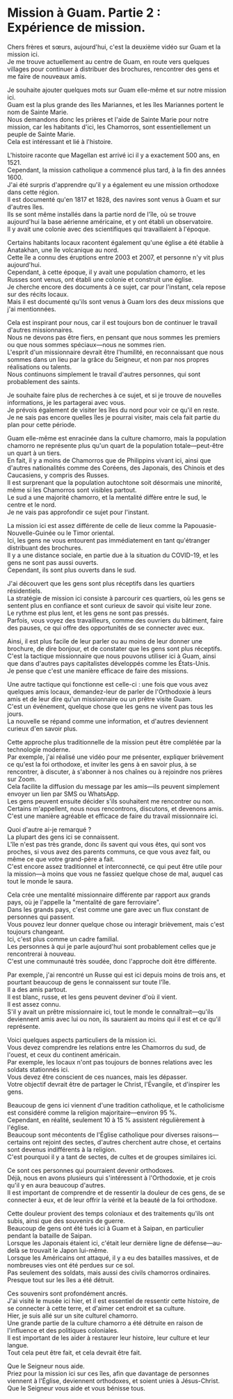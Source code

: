 # Mission à Guam. Partie 2 : Expérience de mission.

Chers frères et sœurs, aujourd'hui, c'est la deuxième vidéo sur Guam et la mission ici.  
Je me trouve actuellement au centre de Guam, en route vers quelques villages pour continuer à distribuer des brochures, rencontrer des gens et me faire de nouveaux amis.  

Je souhaite ajouter quelques mots sur Guam elle-même et sur notre mission ici.  
Guam est la plus grande des îles Mariannes, et les îles Mariannes portent le nom de Sainte Marie.  
Nous demandons donc les prières et l'aide de Sainte Marie pour notre mission, car les habitants d'ici, les Chamorros, sont essentiellement un peuple de Sainte Marie.  
Cela est intéressant et lié à l'histoire.  

L'histoire raconte que Magellan est arrivé ici il y a exactement 500 ans, en 1521.  
Cependant, la mission catholique a commencé plus tard, à la fin des années 1600.  
J'ai été surpris d'apprendre qu'il y a également eu une mission orthodoxe dans cette région.  
Il est documenté qu'en 1817 et 1828, des navires sont venus à Guam et sur d'autres îles.  
Ils se sont même installés dans la partie nord de l'île, où se trouve aujourd'hui la base aérienne américaine, et y ont établi un observatoire.  
Il y avait une colonie avec des scientifiques qui travaillaient à l'époque.  

Certains habitants locaux racontent également qu'une église a été établie à Anatakhan, une île volcanique au nord.  
Cette île a connu des éruptions entre 2003 et 2007, et personne n'y vit plus aujourd'hui.  
Cependant, à cette époque, il y avait une population chamorro, et les Russes sont venus, ont établi une colonie et construit une église.  
Je cherche encore des documents à ce sujet, car pour l'instant, cela repose sur des récits locaux.  
Mais il est documenté qu'ils sont venus à Guam lors des deux missions que j'ai mentionnées.  

Cela est inspirant pour nous, car il est toujours bon de continuer le travail d'autres missionnaires.  
Nous ne devons pas être fiers, en pensant que nous sommes les premiers ou que nous sommes spéciaux—nous ne sommes rien.  
L'esprit d'un missionnaire devrait être l'humilité, en reconnaissant que nous sommes dans un lieu par la grâce du Seigneur, et non par nos propres réalisations ou talents.  
Nous continuons simplement le travail d'autres personnes, qui sont probablement des saints.  

Je souhaite faire plus de recherches à ce sujet, et si je trouve de nouvelles informations, je les partagerai avec vous.  
Je prévois également de visiter les îles du nord pour voir ce qu'il en reste.  
Je ne sais pas encore quelles îles je pourrai visiter, mais cela fait partie du plan pour cette période.  

Guam elle-même est enracinée dans la culture chamorro, mais la population chamorro ne représente plus qu'un quart de la population totale—peut-être un quart à un tiers.  
En fait, il y a moins de Chamorros que de Philippins vivant ici, ainsi que d'autres nationalités comme des Coréens, des Japonais, des Chinois et des Caucasiens, y compris des Russes.  
Il est surprenant que la population autochtone soit désormais une minorité, même si les Chamorros sont visibles partout.  
Le sud a une majorité chamorro, et la mentalité diffère entre le sud, le centre et le nord.  
Je ne vais pas approfondir ce sujet pour l'instant.  

La mission ici est assez différente de celle de lieux comme la Papouasie-Nouvelle-Guinée ou le Timor oriental.  
Ici, les gens ne vous entourent pas immédiatement en tant qu'étranger distribuant des brochures.  
Il y a une distance sociale, en partie due à la situation du COVID-19, et les gens ne sont pas aussi ouverts.  
Cependant, ils sont plus ouverts dans le sud.  

J'ai découvert que les gens sont plus réceptifs dans les quartiers résidentiels.  
La stratégie de mission ici consiste à parcourir ces quartiers, où les gens se sentent plus en confiance et sont curieux de savoir qui visite leur zone.  
Le rythme est plus lent, et les gens ne sont pas pressés.  
Parfois, vous voyez des travailleurs, comme des ouvriers du bâtiment, faire des pauses, ce qui offre des opportunités de se connecter avec eux.

Ainsi, il est plus facile de leur parler ou au moins de leur donner une brochure, de dire bonjour, et de constater que les gens sont plus réceptifs.  
C'est la tactique missionnaire que nous pouvons utiliser ici à Guam, ainsi que dans d'autres pays capitalistes développés comme les États-Unis.  
Je pense que c'est une manière efficace de faire des missions.  

Une autre tactique qui fonctionne est celle-ci : une fois que vous avez quelques amis locaux, demandez-leur de parler de l'Orthodoxie à leurs amis et de leur dire qu'un missionnaire ou un prêtre visite Guam.  
C'est un événement, quelque chose que les gens ne vivent pas tous les jours.  
La nouvelle se répand comme une information, et d'autres deviennent curieux d'en savoir plus.  

Cette approche plus traditionnelle de la mission peut être complétée par la technologie moderne.  
Par exemple, j'ai réalisé une vidéo pour me présenter, expliquer brièvement ce qu'est la foi orthodoxe, et inviter les gens à en savoir plus, à se rencontrer, à discuter, à s'abonner à nos chaînes ou à rejoindre nos prières sur Zoom.  
Cela facilite la diffusion du message par les amis—ils peuvent simplement envoyer un lien par SMS ou WhatsApp.  
Les gens peuvent ensuite décider s'ils souhaitent me rencontrer ou non.  
Certains m'appellent, nous nous rencontrons, discutons, et devenons amis.  
C'est une manière agréable et efficace de faire du travail missionnaire ici.  

Quoi d'autre ai-je remarqué ?  
La plupart des gens ici se connaissent.  
L'île n'est pas très grande, donc ils savent qui vous êtes, qui sont vos proches, si vous avez des parents communs, ce que vous avez fait, ou même ce que votre grand-père a fait.  
C'est encore assez traditionnel et interconnecté, ce qui peut être utile pour la mission—à moins que vous ne fassiez quelque chose de mal, auquel cas tout le monde le saura.  

Cela crée une mentalité missionnaire différente par rapport aux grands pays, où je l'appelle la "mentalité de gare ferroviaire".  
Dans les grands pays, c'est comme une gare avec un flux constant de personnes qui passent.  
Vous pouvez leur donner quelque chose ou interagir brièvement, mais c'est toujours changeant.  
Ici, c'est plus comme un cadre familial.  
Les personnes à qui je parle aujourd'hui sont probablement celles que je rencontrerai à nouveau.  
C'est une communauté très soudée, donc l'approche doit être différente.  

Par exemple, j'ai rencontré un Russe qui est ici depuis moins de trois ans, et pourtant beaucoup de gens le connaissent sur toute l'île.  
Il a des amis partout.  
Il est blanc, russe, et les gens peuvent deviner d'où il vient.  
Il est assez connu.  
S'il y avait un prêtre missionnaire ici, tout le monde le connaîtrait—qu'ils deviennent amis avec lui ou non, ils sauraient au moins qui il est et ce qu'il représente.  

Voici quelques aspects particuliers de la mission ici.  
Vous devez comprendre les relations entre les Chamorros du sud, de l'ouest, et ceux du continent américain.  
Par exemple, les locaux n'ont pas toujours de bonnes relations avec les soldats stationnés ici.  
Vous devez être conscient de ces nuances, mais les dépasser.  
Votre objectif devrait être de partager le Christ, l'Évangile, et d'inspirer les gens.  

Beaucoup de gens ici viennent d'une tradition catholique, et le catholicisme est considéré comme la religion majoritaire—environ 95 %.  
Cependant, en réalité, seulement 10 à 15 % assistent régulièrement à l'église.  
Beaucoup sont mécontents de l'Église catholique pour diverses raisons—certains ont rejoint des sectes, d'autres cherchent autre chose, et certains sont devenus indifférents à la religion.  
C'est pourquoi il y a tant de sectes, de cultes et de groupes similaires ici.  

Ce sont ces personnes qui pourraient devenir orthodoxes.  
Déjà, nous en avons plusieurs qui s'intéressent à l'Orthodoxie, et je crois qu'il y en aura beaucoup d'autres.  
Il est important de comprendre et de ressentir la douleur de ces gens, de se connecter à eux, et de leur offrir la vérité et la beauté de la foi orthodoxe.  

Cette douleur provient des temps coloniaux et des traitements qu'ils ont subis, ainsi que des souvenirs de guerre.  
Beaucoup de gens ont été tués ici à Guam et à Saipan, en particulier pendant la bataille de Saipan.  
Lorsque les Japonais étaient ici, c'était leur dernière ligne de défense—au-delà se trouvait le Japon lui-même.  
Lorsque les Américains ont attaqué, il y a eu des batailles massives, et de nombreuses vies ont été perdues sur ce sol.  
Pas seulement des soldats, mais aussi des civils chamorros ordinaires.  
Presque tout sur les îles a été détruit.  

Ces souvenirs sont profondément ancrés.  
J'ai visité le musée ici hier, et il est essentiel de ressentir cette histoire, de se connecter à cette terre, et d'aimer cet endroit et sa culture.  
Hier, je suis allé sur un site culturel chamorro.  
Une grande partie de la culture chamorro a été détruite en raison de l'influence et des politiques coloniales.  
Il est important de les aider à restaurer leur histoire, leur culture et leur langue.  
Tout cela peut être fait, et cela devrait être fait.  

Que le Seigneur nous aide.  
Priez pour la mission ici sur ces îles, afin que davantage de personnes viennent à l'Église, deviennent orthodoxes, et soient unies à Jésus-Christ.  
Que le Seigneur vous aide et vous bénisse tous.


